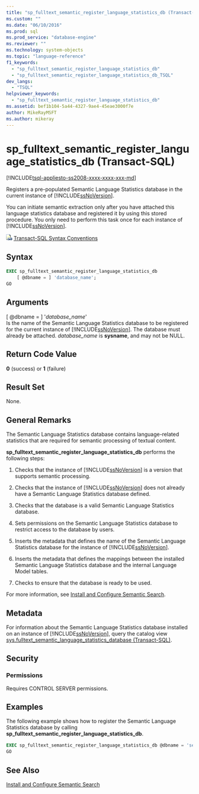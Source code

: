 ```yaml
---
title: "sp_fulltext_semantic_register_language_statistics_db (Transact-SQL) | Microsoft Docs"
ms.custom: ""
ms.date: "06/10/2016"
ms.prod: sql
ms.prod_service: "database-engine"
ms.reviewer: ""
ms.technology: system-objects
ms.topic: "language-reference"
f1_keywords: 
  - "sp_fulltext_semantic_register_language_statistics_db"
  - "sp_fulltext_semantic_register_language_statistics_db_TSQL"
dev_langs: 
  - "TSQL"
helpviewer_keywords: 
  - "sp_fulltext_semantic_register_language_statistics_db"
ms.assetid: bef1b104-5a44-4327-9ae4-45eae3000f7e
author: MikeRayMSFT
ms.author: mikeray
---
```

# sp_fulltext_semantic_register_language_statistics_db (Transact-SQL)
[!INCLUDE[tsql-appliesto-ss2008-xxxx-xxxx-xxx-md](../../includes/tsql-appliesto-ss2008-xxxx-xxxx-xxx-md.md)]

  Registers a pre-populated Semantic Language Statistics database in the current instance of [!INCLUDE[ssNoVersion](../../includes/ssnoversion-md.md)].  
  
 You can initiate semantic extraction only after you have attached this language statistics database and registered it by using this stored procedure. You only need to perform this task once for each instance of [!INCLUDE[ssNoVersion](../../includes/ssnoversion-md.md)].  
  
 ![Topic link icon](../../database-engine/configure-windows/media/topic-link.gif "Topic link icon") [Transact-SQL Syntax Conventions](../../t-sql/language-elements/transact-sql-syntax-conventions-transact-sql.md)  
  
## Syntax  
  
```sql  
EXEC sp_fulltext_semantic_register_language_statistics_db  
    [ @dbname = ] 'database_name';  
GO  
```  
  
##  <a name="Arguments"></a> Arguments  
 [ @dbname = ] '*database_name*'  
 Is the name of the Semantic Language Statistics database to be registered for the current instance of [!INCLUDE[ssNoVersion](../../includes/ssnoversion-md.md)]. The database must already be attached. *database_name* is **sysname**, and may not be NULL.  
  
## Return Code Value  
 **0** (success) or **1** (failure)  
  
## Result Set  
 None.  
  
## General Remarks  
 The Semantic Language Statistics database contains language-related statistics that are required for semantic processing of textual content.  
  
 **sp_fulltext_semantic_register_language_statistics_db** performs the following steps:  
  
1.  Checks that the instance of [!INCLUDE[ssNoVersion](../../includes/ssnoversion-md.md)] is a version that supports semantic processing.  
  
2.  Checks that the instance of [!INCLUDE[ssNoVersion](../../includes/ssnoversion-md.md)] does not already have a Semantic Language Statistics database defined.  
  
3.  Checks that the database is a valid Semantic Language Statistics database.  
  
4.  Sets permissions on the Semantic Language Statistics database to restrict access to the database by users.  
  
5.  Inserts the metadata that defines the name of the Semantic Language Statistics database for the instance of [!INCLUDE[ssNoVersion](../../includes/ssnoversion-md.md)].  
  
6.  Inserts the metadata that defines the mappings between the installed Semantic Language Statistics database and the internal Language Model tables.  
  
7.  Checks to ensure that the database is ready to be used.  
  
 For more information, see [Install and Configure Semantic Search](../../relational-databases/search/install-and-configure-semantic-search.md).  
  
## Metadata  
 For information about the Semantic Language Statistics database installed on an instance of [!INCLUDE[ssNoVersion](../../includes/ssnoversion-md.md)], query the catalog view [sys.fulltext_semantic_language_statistics_database &#40;Transact-SQL&#41;](../../relational-databases/system-catalog-views/sys-fulltext-semantic-language-statistics-database-transact-sql.md).  
  
## Security  
  
### Permissions  
 Requires CONTROL SERVER permissions.  
  
## Examples  
 The following example shows how to register the Semantic Language Statistics database by calling **sp_fulltext_semantic_register_language_statistics_db**.  
  
```sql  
EXEC sp_fulltext_semantic_register_language_statistics_db @dbname = 'semanticsDb';  
GO  
```  
  
## See Also  
 [Install and Configure Semantic Search](../../relational-databases/search/install-and-configure-semantic-search.md)  
  
  
